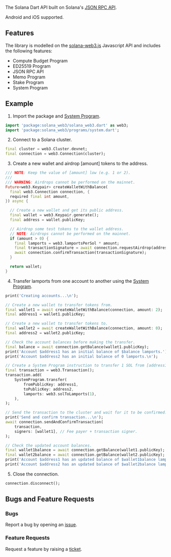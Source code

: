 <!-- 
This README describes the package. If you publish this package to pub.dev,
this README's contents appear on the landing page for your package.

For information about how to write a good package README, see the guide for
[writing package pages](https://dart.dev/guides/libraries/writing-package-pages). 

For general information about developing packages, see the Dart guide for
[creating packages](https://dart.dev/guides/libraries/create-library-packages)
and the Flutter guide for
[developing packages and plugins](https://flutter.dev/developing-packages). 
-->

The Solana Dart API built on Solana's [JSON RPC API](https://docs.solana.com/developing/clients/jsonrpc-api).

Android and iOS supported.

## Features

The library is modelled on the [solana-web3.js](https://github.com/solana-labs/solana-web3.js) Javascript API and includes the following features:

* Compute Budget Program
* ED25519 Program
* JSON RPC API
* Memo Program
* Stake Program
* System Program

## Example

1. Import the package and [System Program](https://docs.solana.com/developing/runtime-facilities/programs#system-program).

```dart
import 'package:solana_web3/solana_web3.dart' as web3;
import 'package:solana_web3/programs/system.dart';
```

2. Connect to a Solana cluster.

```dart
final cluster = web3.Cluster.devnet;
final connection = web3.Connection(cluster);
```

3. Create a new wallet and airdrop [amount] tokens to the address.

```dart
/// NOTE: Keep the value of [amount] low (e.g. 1 or 2).
/// 
/// WARNING: Airdrops cannot be performed on the mainnet.
Future<web3.Keypair> createWalletWithBalance(
  final web3.Connection connection, { 
  required final int amount, 
}) async {

  // Create a new wallet and get its public address.
  final wallet = web3.Keypair.generate();
  final address = wallet.publicKey;

  // Airdrop some test tokens to the wallet address.
  // NOTE: Airdrops cannot be performed on the mainnet.
  if (amount > 0) {
    final lamports = web3.lamportsPerSol * amount;
    final transactionSignature = await connection.requestAirdrop(address, lamports);
    await connection.confirmTransaction(transactionSignature);
  }

  return wallet;
}
```

4. Transfer lamports from one account to another using the [System Program](https://docs.solana.com/developing/runtime-facilities/programs#system-program).

```dart
print('Creating accounts...\n');

// Create a new wallet to transfer tokens from.
final wallet1 = await createWalletWithBalance(connection, amount: 2);
final address1 = wallet1.publicKey;

// Create a new wallet to transfer tokens to.
final wallet2 = await createWalletWithBalance(connection, amount: 0);
final address2 = wallet2.publicKey;

// Check the account balances before making the transfer.
final balance = await connection.getBalance(wallet1.publicKey);
print('Account $address1 has an initial balance of $balance lamports.');
print('Account $address2 has an initial balance of 0 lamports.\n');

// Create a System Program instruction to transfer 1 SOL from [address1] to [address2].
final transaction = web3.Transaction();
transaction.add(
    SystemProgram.transfer(
        fromPublicKey: address1, 
        toPublicKey: address2, 
        lamports: web3.solToLamports(1),
    ),
);

// Send the transaction to the cluster and wait for it to be confirmed.
print('Send and confirm transaction...\n');
await connection.sendAndConfirmTransaction(
    transaction, 
    signers: [wallet1], // Fee payer + transaction signer.
);

// Check the updated account balances.
final wallet1balance = await connection.getBalance(wallet1.publicKey);
final wallet2balance = await connection.getBalance(wallet2.publicKey);
print('Account $address1 has an updated balance of $wallet1balance lamports.');
print('Account $address2 has an updated balance of $wallet2balance lamports.');
```

5. Close the connection.

```dart
connection.disconnect();
```

## Bugs and Feature Requests

### Bugs
Report a bug by opening an [issue](https://github.com/merigo-labs/solana-web3/issues/new?template=bug_report.md).

### Feature Requests
Request a feature by raising a [ticket](https://github.com/merigo-labs/solana-web3/issues/new?template=feature_request.md).

